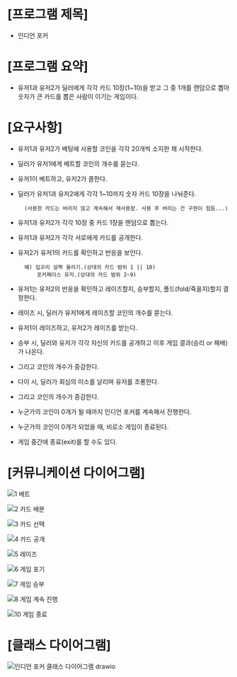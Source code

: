 # [프로그램 제목]


- 인디언 포커




# [프로그램 요약]


- 유저1과 유저2가 딜러에게 각각 카드 10장(1~10)을 받고 그 중 1개를 랜덤으로 뽑아 숫자가 큰 카드를 뽑은 사람이 이기는 게임이다.




# [요구사항]


- 유저1과 유저2가 베팅에 사용할 코인을 각각 20개씩 소지한 채 시작한다.

- 딜러가 유저1에게 베트할 코인의 개수를 묻는다.

- 유저1이 베트하고, 유저2가 콜한다.

- 딜러가 유저1과 유저2에게 각각 1~10까지 숫자 카드 10장을 나눠준다.

		(사용한 카드는 버리지 않고 계속해서 재사용함. 사용 후 버리는 건 구현이 힘듬...)

- 유저1과 유저2가 각각 10장 중 카드 1장을 랜덤으로 뽑는다.

- 유저1과 유저2가 각각 서로에게 카드를 공개한다.

- 유저2가 유저1의 카드를 확인하고 반응을 보인다.

        예) 입꼬리 살짝 올리기.(상대의 카드 범위 1 || 10)
            포커페이스 유지.(상대의 카드 범위 2~9)

- 유저1는 유저2의 반응을 확인하고 레이즈할지, 승부할지, 폴드(fold/죽을지)할지 결정한다.

- 레이즈 시, 딜러가 유저1에게 레이즈할 코인의 개수를 묻는다.

- 유저1이 레이즈하고, 유저2가 레이즈를 받는다.

- 승부 시, 딜러와 유저가 각각 자신의 카드를 공개하고 이후 게임 결과(승리 or 패배)가 나온다.

- 그리고 코인의 개수가 증감한다.

- 다이 시, 딜러가 회심의 미소를 날리며 유저를 조롱한다.

- 그리고 코인의 개수가 증감한다.

- 누군가의 코인이 0개가 될 때까지 인디언 포커를 계속해서 진행한다.

- 누군가의 코인이 0개가 되었을 때, 비로소 게임이 종료된다.

- 게임 중간에 종료(exit)를 할 수도 있다.




# [커뮤니케이션 다이어그램]



![1  베트](https://user-images.githubusercontent.com/121847260/214047467-b591a513-a2c3-49b7-af97-6c4dd12ef3ee.png)


![2  카드 배분](https://user-images.githubusercontent.com/121847260/214047468-0c16cb9c-c8ce-4ca9-a3a3-83332acd1671.png)


![3  카드 선택](https://user-images.githubusercontent.com/121847260/214047470-d7df5f98-3289-4704-bf04-c1891d9ede7a.png)


![4  카드 공개](https://user-images.githubusercontent.com/121847260/214047480-a5da2639-27c1-459c-add4-ba62c9ca268d.png)


![5  레이즈](https://user-images.githubusercontent.com/121847260/214047486-03165ca4-fe0e-4c4c-b6a9-cdff3dbf59d3.png)


![6  게임 포기](https://user-images.githubusercontent.com/121847260/214047492-84ddd053-65a9-420b-ab01-0576d90381b2.png)


![7  게임 승부](https://user-images.githubusercontent.com/121847260/214047498-67dc09ab-e9de-4489-8d4a-d49e9636f29f.png)


![8  게임 계속 진행](https://user-images.githubusercontent.com/121847260/214047500-63a7c50f-27ed-4eb2-bd73-27eb8b8159f8.png)


![10  게임 종료](https://user-images.githubusercontent.com/121847260/214047507-a8c9c767-f304-41fe-8917-d582891f340e.png)





# [클래스 다이어그램]



![인디언 포커 클래스 다이어그램 drawio](https://user-images.githubusercontent.com/121847260/214082660-0ff62e0d-6be6-4d1f-82ec-d11d8f1dc819.png)


